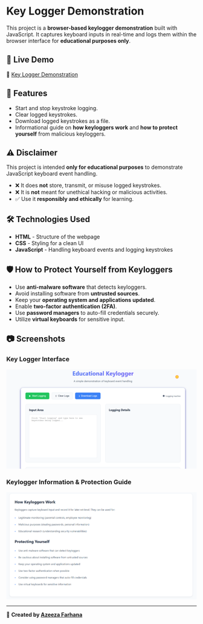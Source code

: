 # Key Logger Demonstration

This project is a **browser-based keylogger demonstration** built with JavaScript. It captures keyboard inputs in real-time and logs them within the browser interface for **educational purposes only**.

## 🚀 Live Demo  
🔗 [Key Logger Demonstration](https://azeezafarhanashaik.github.io/key-logger-demonstration/)

## 📌 Features  
- Start and stop keystroke logging.  
- Clear logged keystrokes.  
- Download logged keystrokes as a file.  
- Informational guide on **how keyloggers work** and **how to protect yourself** from malicious keyloggers.

## ⚠️ Disclaimer  
This project is intended **only for educational purposes** to demonstrate JavaScript keyboard event handling.  
- ❌ It does **not** store, transmit, or misuse logged keystrokes.  
- ❌ It is **not** meant for unethical hacking or malicious activities.  
- ✅ Use it **responsibly and ethically** for learning.

## 🛠️ Technologies Used  
- **HTML** - Structure of the webpage  
- **CSS** - Styling for a clean UI  
- **JavaScript** - Handling keyboard events and logging keystrokes  

## 🛡️ How to Protect Yourself from Keyloggers  
- Use **anti-malware software** that detects keyloggers.  
- Avoid installing software from **untrusted sources**.  
- Keep your **operating system and applications updated**.  
- Enable **two-factor authentication (2FA)**.  
- Use **password managers** to auto-fill credentials securely.  
- Utilize **virtual keyboards** for sensitive input.

## 📷 Screenshots  
### Key Logger Interface  
![Key Logger Interface](screenshot1.png)  

### Keylogger Information & Protection Guide  
![Protection Guide](screenshot2.png)  

---

🔗 **Created by [Azeeza Farhana](https://github.com/azeezafarhanashaik)**  
